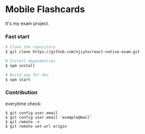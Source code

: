 # Mobile Flashcards

It's my exam project.

### Fast start
```sh
# Clone the repository
$ git clone https://github.com/njiyto/react-native-exam.git

# Install dependencies
$ npm install

# Build app for dev
$ npm start
```

### Contribution
everytime check:
```
$ git config user.email
$ git config user.email 'example@mail'
$ git remote -v
$ git remote set-url origin